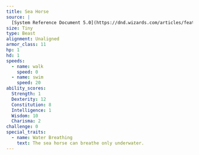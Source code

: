 ```yaml
---
title: Sea Horse
source: |
  [System Reference Document 5.0](https://dnd.wizards.com/articles/features/systems-reference-document-srd)
size: Tiny
type: Beast
alignment: Unaligned
armor_class: 11
hp: 1
hd: 1
speeds:
  - name: walk
    speed: 0
  - name: swim
    speed: 20
ability_scores:
  Strength: 1
  Dexterity: 12
  Constitution: 8
  Intelligence: 1
  Wisdom: 10
  Charisma: 2
challenge: 0
special_traits:
  - name: Water Breathing
    text: The sea horse can breathe only underwater.
---
```

